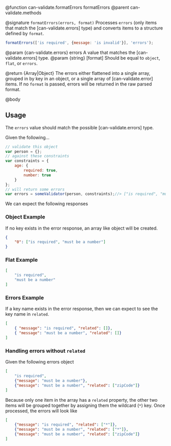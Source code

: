 @function can-validate.formatErrors formatErrors
@parent can-validate.methods

@signature `formatErrors(errors, format)`
  Processes `errors` (only items that match the [can-validate.errors] type) and
  converts items to a structure defined by `format`.

  ```js
  formatErrors(['is required', {message: 'is invalid'}], 'errors');
  ```

  @param {can-validate.errors} errors A value that matches the [can-validate.errors] type.
  @param {string} [format] Should be equal to `object`, `flat`, or `errors`.

  @return {Array|Object} The errors either flattened into a single array, grouped in
  by key in an object, or a single array of [can-validate.error] items. If no
  `format` is passed, errors will be returned in the raw parsed format.

@body

## Usage

The `errors` value should match the possible [can-validate.errors] type.

Given the following...

```js
// validate this object
var person = {};
// against these constraints
var constraints = {
	age: {
		required: true,
		number: true
	}
};
// will return some errors
var errors = someValidator(person, constraints);//> ["is required", "must be a number"]
```

We can expect the following responses

### Object Example

If no key exists in the error response, an array like object will be created.

```json
{
	"0": ["is required", "must be a number"]
}
```

### Flat Example

```json
[
	"is required",
	"must be a number"
]
```



### Errors Example

If a key name exists in the error response, then we can expect to see the key name
in `related`.

```json
[
	{ "message": "is required", "related": []},
	{ "message": "must be a number", "related": []}
]
```

### Handling errors without `related`

Given the following errors object

```json
[
	"is required",
	{"message": "must be a number"},
	{"message": "must be a number", "related": ["zipCode"]}
]
```

Because only one item in the array has a `related` property, the other two items
will be grouped together by assigning them the wildcard (`*`) key. Once processed,
the errors will look like

```json
[
	{"message": "is required", "related": ["*"]},
	{"message": "must be a number", "related": ["*"]},
	{"message": "must be a number", "related": ["zipCode"]}
]
```
